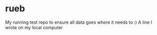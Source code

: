# rueb
My running test repo to ensure all data goes where it needs to :)
A   l i n e   I   w r o t e   o n   m y   l o c a l   c o m p u t e r  
 